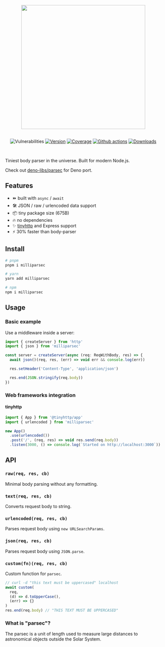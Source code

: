 <div align="center">
<br /><br /><br />
<img src="logo.png" width="400px" />
<br /><br />

![Vulnerabilities][vulns-badge-url]
[![Version][v-badge-url]][npm-url] [![Coverage][cov-img]][cov-url] [![Github actions][gh-actions-img]][github-actions] [![Downloads][dl-badge-url]][npm-url]

</div>
<br />

Tiniest body parser in the universe. Built for modern Node.js.

Check out [deno-libs/parsec](https://github.com/deno-libs/parsec) for Deno port.

## Features

- ⏩ built with `async` / `await`
- 🛠 JSON / raw / urlencoded data support
- 📦 tiny package size (675B)
- 🔥 no dependencies
- ✨ [tinyhttp](https://github.com/tinyhttp/tinyhttp) and Express support
- ⚡ 30% faster than body-parser

## Install

```sh
# pnpm
pnpm i milliparsec

# yarn
yarn add milliparsec

# npm
npm i milliparsec
```

## Usage

### Basic example

Use a middleware inside a server:

```js
import { createServer } from 'http'
import { json } from 'milliparsec'

const server = createServer(async (req: ReqWithBody, res) => {
  await json()(req, res, (err) => void err && console.log(err))

  res.setHeader('Content-Type', 'application/json')

  res.end(JSON.stringify(req.body))
})
```

### Web frameworks integration

#### tinyhttp

```ts
import { App } from '@tinyhttp/app'
import { urlencoded } from 'milliparsec'

new App()
  .use(urlencoded())
  .post('/', (req, res) => void res.send(req.body))
  .listen(3000, () => console.log(`Started on http://localhost:3000`))
```

## API

### `raw(req, res, cb)`

Minimal body parsing without any formatting.

### `text(req, res, cb)`

Converts request body to string.

### `urlencoded(req, res, cb)`

Parses request body using `new URLSearchParams`.

### `json(req, res, cb)`

Parses request body using `JSON.parse`.

### `custom(fn)(req, res, cb)`

Custom function for `parsec`.

```js
// curl -d "this text must be uppercased" localhost
await custom(
  req,
  (d) => d.toUpperCase(),
  (err) => {}
)
res.end(req.body) // "THIS TEXT MUST BE UPPERCASED"
```

### What is "parsec"?

The parsec is a unit of length used to measure large distances to astronomical objects outside the Solar System.

[vulns-badge-url]: https://img.shields.io/snyk/vulnerabilities/npm/milliparsec.svg?style=for-the-badge&color=25608B&label=vulns
[v-badge-url]: https://img.shields.io/npm/v/milliparsec.svg?style=for-the-badge&color=25608B&logo=npm&label=
[npm-url]: https://www.npmjs.com/package/milliparsec
[dl-badge-url]: https://img.shields.io/npm/dt/milliparsec?style=for-the-badge&color=25608B
[github-actions]: https://github.com/talentlessguy/milliparsec/actions
[gh-actions-img]: https://img.shields.io/github/actions/workflow/status/tinyhttp/milliparsec/main.yml?branch=master&style=for-the-badge&color=25608B&label=&logo=github
[cov-img]: https://img.shields.io/coveralls/github/tinyhttp/milliparsec?style=for-the-badge&color=25608B
[cov-url]: https://coveralls.io/github/tinyhttp/milliparsec
